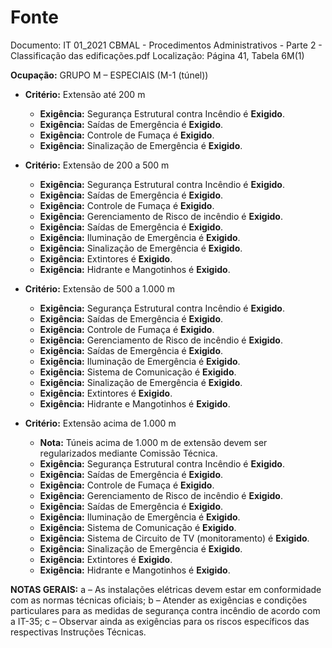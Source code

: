# Fonte
Documento: IT 01_2021 CBMAL - Procedimentos Administrativos - Parte 2 - Classificação das edificações.pdf
Localização: Página 41, Tabela 6M(1)

**Ocupação:** GRUPO M – ESPECIAIS (M-1 (túnel))

- **Critério:** Extensão até 200 m
  - **Exigência:** Segurança Estrutural contra Incêndio é **Exigido**.
  - **Exigência:** Saídas de Emergência é **Exigido**.
  - **Exigência:** Controle de Fumaça é **Exigido**.
  - **Exigência:** Sinalização de Emergência é **Exigido**.

- **Critério:** Extensão de 200 a 500 m
  - **Exigência:** Segurança Estrutural contra Incêndio é **Exigido**.
  - **Exigência:** Saídas de Emergência é **Exigido**.
  - **Exigência:** Controle de Fumaça é **Exigido**.
  - **Exigência:** Gerenciamento de Risco de incêndio é **Exigido**.
  - **Exigência:** Saídas de Emergência é **Exigido**.
  - **Exigência:** Iluminação de Emergência é **Exigido**.
  - **Exigência:** Sinalização de Emergência é **Exigido**.
  - **Exigência:** Extintores é **Exigido**.
  - **Exigência:** Hidrante e Mangotinhos é **Exigido**.

- **Critério:** Extensão de 500 a 1.000 m
  - **Exigência:** Segurança Estrutural contra Incêndio é **Exigido**.
  - **Exigência:** Saídas de Emergência é **Exigido**.
  - **Exigência:** Controle de Fumaça é **Exigido**.
  - **Exigência:** Gerenciamento de Risco de incêndio é **Exigido**.
  - **Exigência:** Saídas de Emergência é **Exigido**.
  - **Exigência:** Iluminação de Emergência é **Exigido**.
  - **Exigência:** Sistema de Comunicação é **Exigido**.
  - **Exigência:** Sinalização de Emergência é **Exigido**.
  - **Exigência:** Extintores é **Exigido**.
  - **Exigência:** Hidrante e Mangotinhos é **Exigido**.

- **Critério:** Extensão acima de 1.000 m
  - **Nota:** Túneis acima de 1.000 m de extensão devem ser regularizados mediante Comissão Técnica.
  - **Exigência:** Segurança Estrutural contra Incêndio é **Exigido**.
  - **Exigência:** Saídas de Emergência é **Exigido**.
  - **Exigência:** Controle de Fumaça é **Exigido**.
  - **Exigência:** Gerenciamento de Risco de incêndio é **Exigido**.
  - **Exigência:** Saídas de Emergência é **Exigido**.
  - **Exigência:** Iluminação de Emergência é **Exigido**.
  - **Exigência:** Sistema de Comunicação é **Exigido**.
  - **Exigência:** Sistema de Circuito de TV (monitoramento) é **Exigido**.
  - **Exigência:** Sinalização de Emergência é **Exigido**.
  - **Exigência:** Extintores é **Exigido**.
  - **Exigência:** Hidrante e Mangotinhos é **Exigido**.

**NOTAS GERAIS:**
a – As instalações elétricas devem estar em conformidade com as normas técnicas oficiais;
b – Atender as exigências e condições particulares para as medidas de segurança contra incêndio de acordo com a IT-35;
c – Observar ainda as exigências para os riscos específicos das respectivas Instruções Técnicas.